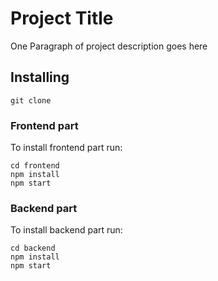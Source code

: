 # Project Title

One Paragraph of project description goes here

## Installing
```
git clone
```

### Frontend part

To install frontend part run:

```
cd frontend
npm install
npm start
```

### Backend part

To install backend part run:

```
cd backend
npm install
npm start
```
